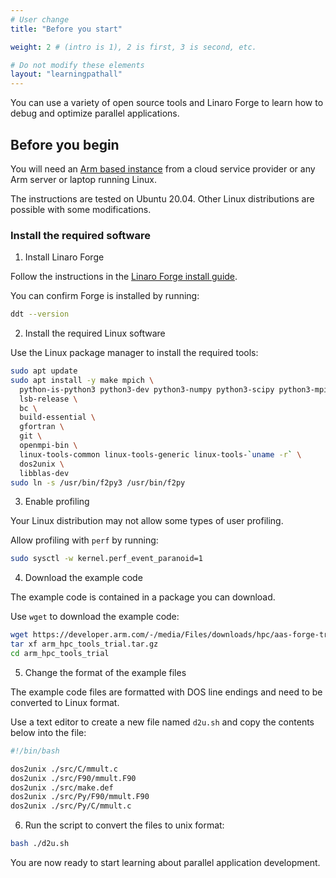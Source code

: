 ```yaml
---
# User change
title: "Before you start"

weight: 2 # (intro is 1), 2 is first, 3 is second, etc.

# Do not modify these elements
layout: "learningpathall"
---
```

You can use a variety of open source tools and Linaro Forge to learn how to debug and optimize parallel applications.

## Before you begin

You will need an [Arm based instance](/learning-paths/server-and-cloud/csp/) from a cloud service provider or any Arm server or laptop running Linux.

The instructions are tested on Ubuntu 20.04. Other Linux distributions are possible with some modifications.

### Install the required software

1. Install Linaro Forge 

Follow the instructions in the [Linaro Forge install guide](/install-guides/forge/).

You can confirm Forge is installed by running:

```bash
ddt --version
```

2. Install the required Linux software

Use the Linux package manager to install the required tools:

```bash
sudo apt update
sudo apt install -y make mpich \
  python-is-python3 python3-dev python3-numpy python3-scipy python3-mpi4py \
  lsb-release \
  bc \
  build-essential \
  gfortran \
  git \
  openmpi-bin \
  linux-tools-common linux-tools-generic linux-tools-`uname -r` \
  dos2unix \
  libblas-dev
sudo ln -s /usr/bin/f2py3 /usr/bin/f2py
```

3. Enable profiling

Your Linux distribution may not allow some types of user profiling.

Allow profiling with `perf` by running:

```bash
sudo sysctl -w kernel.perf_event_paranoid=1
```

4. Download the example code

The example code is contained in a package you can download. 

Use `wget` to download the example code:

```bash
wget https://developer.arm.com/-/media/Files/downloads/hpc/aas-forge-trials-package/arm_hpc_tools_trial.tar.gz
tar xf arm_hpc_tools_trial.tar.gz
cd arm_hpc_tools_trial
```

5. Change the format of the example files

The example code files are formatted with DOS line endings and need to be converted to Linux format.

Use a text editor to create a new file named `d2u.sh` and copy the contents below into the file:

```bash
#!/bin/bash

dos2unix ./src/C/mmult.c
dos2unix ./src/F90/mmult.F90
dos2unix ./src/make.def
dos2unix ./src/Py/F90/mmult.F90
dos2unix ./src/Py/C/mmult.c
```

6. Run the script to convert the files to unix format:

```bash
bash ./d2u.sh
```

You are now ready to start learning about parallel application development.
